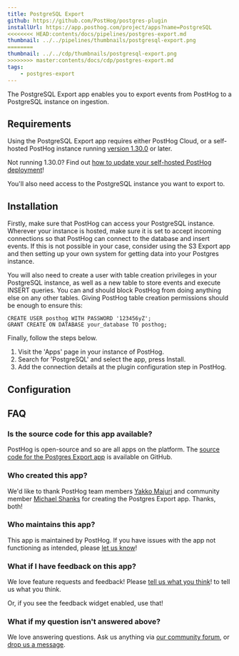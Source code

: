 ```yaml
---
title: PostgreSQL Export
github: https://github.com/PostHog/postgres-plugin
installUrl: https://app.posthog.com/project/apps?name=PostgreSQL
<<<<<<<< HEAD:contents/docs/pipelines/postgres-export.md
thumbnail: ../../pipelines/thumbnails/postgresql-export.png
========
thumbnail: ../../cdp/thumbnails/postgresql-export.png
>>>>>>>> master:contents/docs/cdp/postgres-export.md
tags:
    - postgres-export
---
```


The PostgreSQL Export app enables you to export events from PostHog to a PostgreSQL instance on ingestion.

## Requirements

Using the PostgreSQL Export app requires either PostHog Cloud, or a self-hosted PostHog instance running [version 1.30.0](https://posthog.com/blog/the-posthog-array-1-30-0) or later.

Not running 1.30.0? Find out [how to update your self-hosted PostHog deployment](https://posthog.com/docs/runbook/upgrading-posthog)!

You'll also need access to the PostgreSQL instance you want to export to.

## Installation

Firstly, make sure that PostHog can access your PostgreSQL instance. Wherever your instance is hosted, make sure it is set to accept incoming connections so that PostHog can connect to the database and insert events. If this is not possible in your case, consider using the S3 Export app and then setting up your own system for getting data into your Postgres instance.

You will also need to create a user with table creation privileges in your PostgreSQL instance, as well as a new table to store events and execute INSERT queries. You can and should block PostHog from doing anything else on any other tables. Giving PostHog table creation permissions should be enough to ensure this:

```
CREATE USER posthog WITH PASSWORD '123456yZ';
GRANT CREATE ON DATABASE your_database TO posthog;
```

Finally, follow the steps below.

1. Visit the 'Apps' page in your instance of PostHog.
2. Search for 'PostgreSQL' and select the app, press Install.
3. Add the connection details at the plugin configuration step in PostHog.

## Configuration

<AppParameters />

## FAQ

### Is the source code for this app available?

PostHog is open-source and so are all apps on the platform. The [source code for the Postgres Export app](https://github.com/PostHog/postgres-plugin) is available on GitHub.

### Who created this app?

We'd like to thank PostHog team members [Yakko Majuri](https://github.com/yakkomajuri) and community member [Michael Shanks](https://github.com/mjashanks) for creating the Postgres Export app. Thanks, both!

### Who maintains this app?

This app is maintained by PostHog. If you have issues with the app not functioning as intended, please [let us know](http://app.posthog.com/home#supportModal)!

### What if I have feedback on this app?

We love feature requests and feedback! Please [tell us what you think](http://app.posthog.com/home#supportModal)! to tell us what you think.

Or, if you see the feedback widget enabled, use that!

### What if my question isn't answered above?

We love answering questions. Ask us anything via [our community forum](/questions), or [drop us a message](http://app.posthog.com/home#supportModal). 